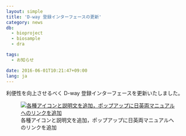 ```yaml
---
layout: simple
title: 'D-way 登録インターフェースの更新'
category: news
db:
  - bioproject
  - biosample
  - dra

tags:
  - お知らせ

date: 2016-06-01T10:21:47+09:00
lang: ja
---
```


<p>利便性を向上させるべく D-way 登録インターフェースを更新いたしました。</p>
<figure><a href="{{ site.baseurl }}/assets/images/news/news20160601.jpg" title="各種アイコンと説明文を追加，ポップアップに日英両マニュアルへのリンクを追加"><img src="{{ site.baseurl }}/assets/images/news/news20160601.jpg" title="各種アイコンと説明文を追加，ポップアップに日英両マニュアルへのリンクを追加" class="w500"></a>
    <figcaption class="caption">各種アイコンと説明文を追加，ポップアップに日英両マニュアルへのリンクを追加</figcaption>
</figure>
